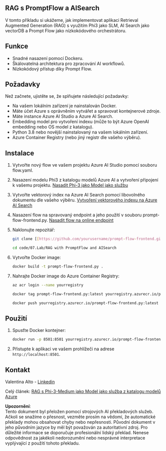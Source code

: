 ## RAG s PromptFlow a AISearch

V tomto příkladu si ukážeme, jak implementovat aplikaci Retrieval Augmented Generation (RAG) s využitím Phi3 jako SLM, AI Search jako vectorDB a Prompt Flow jako nízkokódového orchestrátoru.

## Funkce

- Snadné nasazení pomocí Dockeru.
- Škálovatelná architektura pro zpracování AI workflowů.
- Nízkokódový přístup díky Prompt Flow.

## Požadavky

Než začnete, ujistěte se, že splňujete následující požadavky:

- Na vašem lokálním zařízení je nainstalován Docker.
- Máte účet Azure s oprávněním vytvářet a spravovat kontejnerové zdroje.
- Máte instance Azure AI Studio a Azure AI Search.
- Embedding model pro vytvoření indexu (může to být Azure OpenAI embedding nebo OS model z katalogu).
- Python 3.8 nebo novější nainstalovaný na vašem lokálním zařízení.
- Azure Container Registry (nebo jiný registr dle vašeho výběru).

## Instalace

1. Vytvořte nový flow ve vašem projektu Azure AI Studio pomocí souboru flow.yaml.
2. Nasazení modelu Phi3 z katalogu modelů Azure AI a vytvoření připojení k vašemu projektu. [Nasadit Phi-3 jako Model jako službu](https://learn.microsoft.com/azure/machine-learning/how-to-deploy-models-phi-3?view=azureml-api-2&tabs=phi-3-mini)
3. Vytvořte vektorový index na Azure AI Search pomocí libovolného dokumentu dle vašeho výběru. [Vytvoření vektorového indexu na Azure AI Search](https://learn.microsoft.com/azure/search/search-how-to-create-search-index?tabs=portal)
4. Nasazení flow na spravovaný endpoint a jeho použití v souboru prompt-flow-frontend.py. [Nasadit flow na online endpoint](https://learn.microsoft.com/azure/ai-studio/how-to/flow-deploy)
5. Naklonujte repozitář:

    ```sh
    git clone [[https://github.com/yourusername/prompt-flow-frontend.git](https://github.com/microsoft/Phi-3CookBook.git)](https://github.com/microsoft/Phi-3CookBook.git)
    
    cd code/07.Lab/RAG with PromptFlow and AISearch
    ```

6. Vytvořte Docker image:

    ```sh
    docker build -t prompt-flow-frontend.py .
    ```

7. Nahrajte Docker image do Azure Container Registry:

    ```sh
    az acr login --name yourregistry
    
    docker tag prompt-flow-frontend.py:latest yourregistry.azurecr.io/prompt-flow-frontend.py:latest
    
    docker push yourregistry.azurecr.io/prompt-flow-frontend.py:latest
    ```

## Použití

1. Spusťte Docker kontejner:

    ```sh
    docker run -p 8501:8501 yourregistry.azurecr.io/prompt-flow-frontend.py:latest
    ```

2. Přistupte k aplikaci ve vašem prohlížeči na adrese `http://localhost:8501`.

## Kontakt

Valentina Alto - [Linkedin](https://www.linkedin.com/in/valentina-alto-6a0590148/)

Celý článek: [RAG s Phi-3-Medium jako Model jako služba z katalogu modelů Azure](https://medium.com/@valentinaalto/rag-with-phi-3-medium-as-a-model-as-a-service-from-azure-model-catalog-62e1411948f3)

**Upozornění**:  
Tento dokument byl přeložen pomocí strojových AI překladových služeb. Ačkoli se snažíme o přesnost, vezměte prosím na vědomí, že automatické překlady mohou obsahovat chyby nebo nepřesnosti. Původní dokument v jeho původním jazyce by měl být považován za autoritativní zdroj. Pro důležité informace se doporučuje profesionální lidský překlad. Nenese odpovědnost za jakékoli nedorozumění nebo nesprávné interpretace vyplývající z použití tohoto překladu.